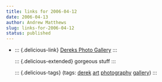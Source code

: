 ```yaml
---
title: links for 2006-04-12
date: 2006-04-13
author: Andrew Matthews
slug: links-for-2006-04-12
status: published
---
```


-   ::: {.delicious-link}
    [Dereks Photo Gallery](http://derek.webhop.org/)
    :::

    ::: {.delicious-extended}
    gorgeous stuff
    :::

    ::: {.delicious-tags}
    (tags: [derek](http://del.icio.us/aabs/derek) [art](http://del.icio.us/aabs/art) [photography](http://del.icio.us/aabs/photography) [gallery](http://del.icio.us/aabs/gallery))
    :::
